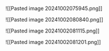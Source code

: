 
![[Pasted image 20241002075945.png]]

![[Pasted image 20241002080840.png]]

![[Pasted image 20241002081115.png]]

![[Pasted image 20241002081201.png]]

